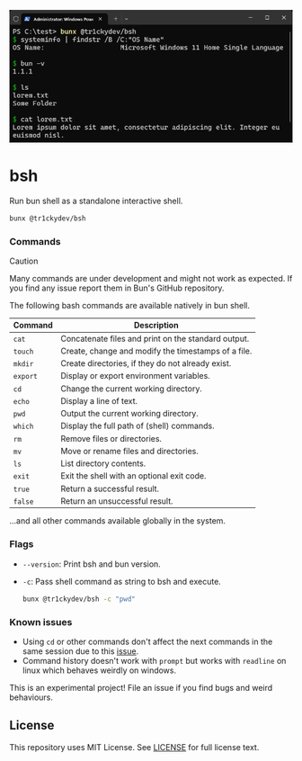 ![](terminal.png)

# bsh

Run bun shell as a standalone interactive shell.

```bash
bunx @tr1ckydev/bsh
```



### Commands

> [!CAUTION]  
> Many commands are under development and might not work as expected. If you find any issue report them in Bun's GitHub repository.

The following bash commands are available natively in bun shell.

| Command  | Description                                         |
| -------- | --------------------------------------------------- |
| `cat`    | Concatenate files and print on the standard output. |
| `touch`  | Create, change and modify the timestamps of a file. |
| `mkdir`  | Create directories, if they do not already exist.   |
| `export` | Display or export environment variables.            |
| `cd`     | Change the current working directory.               |
| `echo`   | Display a line of text.                             |
| `pwd`    | Output the current working directory.               |
| `which`  | Display the full path of (shell) commands.          |
| `rm`     | Remove files or directories.                        |
| `mv`     | Move or rename files and directories.               |
| `ls`     | List directory contents.                            |
| `exit`   | Exit the shell with an optional exit code.          |
| `true`   | Return a successful result.                         |
| `false`  | Return an unsuccessful result.                      |

...and all other commands available globally in the system.


### Flags

- `--version`: Print bsh and bun version.

- `-c`: Pass shell command as string to bsh and execute.

  ```bash
  bunx @tr1ckydev/bsh -c "pwd"
  ```

### Known issues

- Using `cd` or other commands don't affect the next commands in the same session due to this [issue](https://github.com/oven-sh/bun/issues/9893).
- Command history doesn't work with `prompt` but works with `readline` on linux which behaves weirdly on windows.

This is an experimental project! File an issue if you find bugs and weird behaviours.



## License

This repository uses MIT License. See [LICENSE](https://github.com/tr1ckydev/bsh/blob/main/LICENSE) for full license text.
